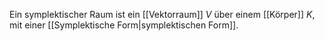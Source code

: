 Ein symplektischer Raum ist ein [[Vektorraum]] $V$ über einem [[Körper]] $K$, mit einer [[Symplektische Form|symplektischen Form]].